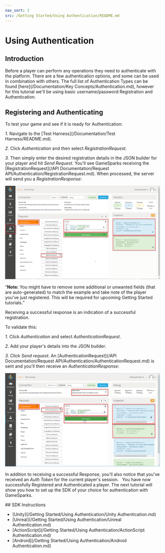 ```yaml
---
nav_sort: 2
src: /Getting Started/Using Authentication/README.md
---
```


# Using Authentication

## Introduction

Before a player can perform any operations they need to authenticate with the platform. There are a few authentication options, and some can be used in combination with others. The full list of Authentication Types can be found [here](/Documentation/Key Concepts/Authentication.md), however for this tutorial we'll be using basic username/password Registration and Authentication.

## Registering and Authenticating

To test your game and see if it is ready for Authentication:

*1.* Navigate to the [Test Harness](/Documentation/Test Harness/README.md).

*2.* Click *Authentication* and then select *RegistrationRequest*.

*3.* Then simply enter the desired registration details in the JSON builder for your player and hit *Send Request*. You'll see GameSparks receiving the [RegistrationRequest](/API Documentation/Request API/Authentication/RegistrationRequest.md). When processed, the server will send you a *RegistrationResponse*:

![](img/UsingAuthentication/3.png)

<q>**Note:** You might have to remove some additional or unwanted fields (that are auto-generated) to match the example and take note of the player you've just registered. This will be required for upcoming Getting Started tutorials.</q>

Receiving a successful response is an indication of a successful registration.

To validate this:

*1.* Click *Authentication* and select *AuthenticationRequest*.

*2.* Add your player's details into the JSON builder.

*3.* Click *Send request*. An [AuthenticationRequest](/API Documentation/Request API/Authentication/AuthenticationRequest.md) is sent and you'll then receive an *AuthenticationResponse*:

![](img/UsingAuthentication/4.png)

In addition to receiving a successful Response, you'll also notice that you've received an *Auth Token* for the current player's session.
 
You have now successfully Registered and Authenticated a player. The next tutorial will show you how to set up the SDK of your choice for authentication with GameSparks.      

## SDK Instructions

* [Unity](/Getting Started/Using Authentication/Unity Authentication.md)
* [Unreal](/Getting Started/Using Authentication/Unreal Authentication.md)
* [ActionScript](/Getting Started/Using Authentication/ActionScript Authentication.md)
* [Android](/Getting Started/Using Authentication/Android Authentication.md)
